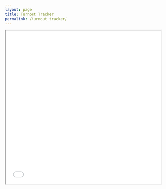 ```yaml
---
layout: page
title: Turnout Tracker
permalink: /turnout_tracker/
---
```



<iframe src="/assets/files/turnout_tracker_philadelphia-17.html" width="100%" height="500px"></iframe>